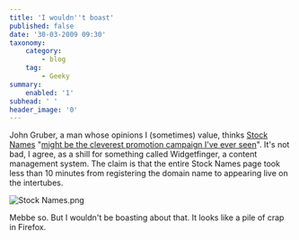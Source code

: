```yaml
---
title: 'I wouldn''t boast'
published: false
date: '30-03-2009 09:30'
taxonomy:
    category:
        - blog
    tag:
        - Geeky
summary:
    enabled: '1'
subhead: ' '
header_image: '0'
---
```


John Gruber, a man whose opinions I (sometimes) value, thinks [Stock Names](http://stocknames.info/) "[might be the cleverest promotion campaign I've ever seen](http://daringfireball.net/linked/2009/03/27/stock-names)". It's not bad, I agree, as a shill for something called Widgetfinger, a content management system. The claim is that the entire Stock Names page took less than 10 minutes from registering the domain name to appearing live on the intertubes.

  ![Stock Names.png](/uploads/2009/03/stock-names.png)

Mebbe so. But I wouldn't be boasting about that. It looks like a pile of crap in Firefox.
